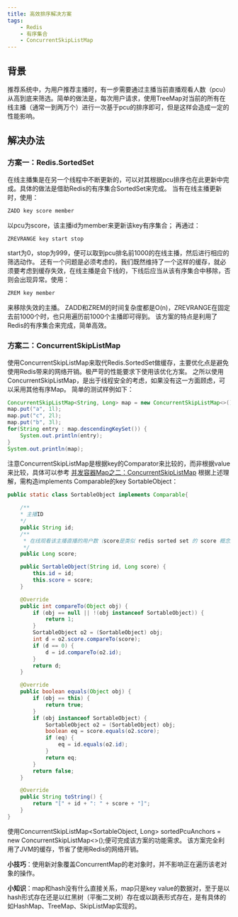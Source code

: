 ```yaml
---
title: 高效排序解决方案
tags:
    - Redis
    - 有序集合
    - ConcurrentSkipListMap
---
```


## 背景
推荐系统中，为用户推荐主播时，有一步需要通过主播当前直播观看人数（pcu）从高到底来筛选。简单的做法是，每次用户请求，使用TreeMap对当前的所有在线主播（通常一到两万个）进行一次基于pcu的排序即可，但是这样会造成一定的性能影响。

<!--more-->

## 解决办法

### 方案一：Redis.SortedSet
在线主播集是在另一个线程中不断更新的，可以对其根据pcu排序也在此更新中完成。具体的做法是借助Redis的有序集合SortedSet来完成。
当有在线主播更新时，使用：
``` bash
ZADD key score member
```
以pcu为score，该主播id为member来更新该key有序集合；
再通过：
``` bash
ZREVRANGE key start stop
```
start为0，stop为999，便可以取到pcu排名前1000的在线主播，然后进行相应的筛选动作。
还有一个问题是必须考虑的，我们既然维持了一个这样的缓存，就必须要考虑到缓存失效，在线主播是会下线的，下线后应当从该有序集合中移除，否则会出现异常。使用：
``` bash
ZREM key member
```
来移除失效的主播。
ZADD和ZREM的时间复杂度都是O(n)，ZREVRANGE在固定去前1000个时，也只用遍历前1000个主播即可得到。
该方案的特点是利用了Redis的有序集合来完成，简单高效。

### 方案二：ConcurrentSkipListMap
使用ConcurrentSkipListMap来取代Redis.SortedSet做缓存，主要优化点是避免使用Redis带来的网络开销。极严苛的性能要求下使用该优化方案。
之所以使用ConcurrentSkipListMap，是出于线程安全的考虑，如果没有这一方面顾虑，可以采用其他有序Map。
简单的测试样例如下：
``` java
ConcurrentSkipListMap<String, Long> map = new ConcurrentSkipListMap<>();
map.put("a", 1l);
map.put("c", 2l);
map.put("b", 3l);
for(String entry : map.descendingKeySet()) {
    System.out.println(entry);
}
System.out.println(map);
```
注意ConcurrentSkipListMap是根据key的Comparator来比较的，而非根据value来比较，具体可以参考 [并发容器Map之二：ConcurrentSkipListMap](http://www.cnblogs.com/duanxz/archive/2012/08/27/2658004.html)
根据上述理解，需构造implements Comparable的key SortableObject：
``` java
public static class SortableObject implements Comparable{
    
    /**
    * 主播ID
    */
    public String id;
    /**
     * 在线观看该主播直播的用户数（score是类似 redis sorted set 的 score 概念）
     */
    public Long score;

    public SortableObject(String id, Long score) {
        this.id = id;
        this.score = score;
    }

    @Override
    public int compareTo(Object obj) {
        if (obj == null || !(obj instanceof SortableObject)) {
            return 1;
        }
        SortableObject o2 = (SortableObject) obj;
        int d = o2.score.compareTo(score);
        if (d == 0) {
            d = id.compareTo(o2.id);
        }
        return d;
    }

    @Override
    public boolean equals(Object obj) {
        if (obj == this) {
            return true;
        }
        if (obj instanceof SortableObject) {
            SortableObject o2 = (SortableObject) obj;
            boolean eq = score.equals(o2.score);
            if (eq) {
                eq = id.equals(o2.id);
            }
            return eq;
        }
        return false;
    }

    @Override
    public String toString() {
        return "[" + id + ": " + score + "]";
    }
}
```
使用ConcurrentSkipListMap<SortableObject, Long> sortedPcuAnchors = new ConcurrentSkipListMap<>();便可完成该方案的功能需求。
该方案完全利用了JVM的缓存，节省了使用Redis的网络开销。

**小技巧**：使用新对象覆盖ConcurrentMap的老对象时，并不影响正在遍历该老对象的操作。

**小知识**：map和hash没有什么直接关系，map只是key value的数据对，至于是以hash形式存在还是以红黑树（平衡二叉树）存在或以跳表形式存在，是有具体的如HashMap、TreeMap、SkipListMap实现的。


